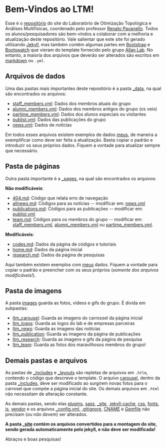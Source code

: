 # Bem-Vindos ao LTM!

Esse é o [repositório](https://github.com/LTM-Unicamp/ltm-unicamp.github.io) do site do Laboratório de Otimização Topológica e Análises Multifísicas, coordenado pelo professor [Renato Pavanello](http://lattes.cnpq.br/1014571239084005). Todos os alunos/pesquisadores são bem-vindos a colaborar com a melhoria e atualização deste repositório. Vale salientar que este site foi gerado utilizando [Jekyll](https://jekyllrb.com), mas também contém algumas partes em [Bootstrap](http://www.getbootstrap.com) e [Bootswatch](http://www.bootswatch.com) que vieram do template fornecido pelo grupo [Allan Lab](https://www.allanlab.org/). No entanto, a maioria dos arquivos que deverão ser alterados são escritos em [markdown](https://github.com/adam-p/markdown-here/wiki/Markdown-Cheatsheet) ou `.yml`.

## Arquivos de dados
Uma das pastas mais importantes deste repositório é a pasta [_data](../ltm-unicamp.github.io/_data/), na qual são encontrados os arquivos:

- [staff_members.yml](../ltm-unicamp.github.io/_data/staff_members.yml): Dados dos membros atuais do grupo
- [alumni_members.yml](../ltm-unicamp.github.io/_data/alumni_members.yml): Dados dos membros antigos do grupo (os veio)
- [partime_members.yml](../ltm-unicamp.github.io/_data/partime_members.yml): Dados dos alunos especiais ou visitantes
- [publist.yml](../ltm-unicamp.github.io/_data/publist.yml): Dados das publicações do grupo
- [news.yml](../ltm-unicamp.github.io/_data/news.yml): Dados de notícias

Em todos esses arquivos existem exemplos de dados [meus](http://lattes.cnpq.br/8648415987292827), de maneira a exemplificar como deve ser feita a atualização. Basta copiar o padrão e introduzir os seus próprios dados. Fiquem a vontade para atualizar sempre que necessário.

## Pasta de páginas
Outra pasta importante é a [_pages](../ltm-unicamp.github.io/_pages/), na qual são encontrados os arquivos:

**Não modificáveis**:
- [404.md](../ltm-unicamp.github.io/_pages/404.md): Código que relata erro de navegação
- [allnews.md](../ltm-unicamp.github.io/_pages/allnews.md): Códigos para as notícias -- modificar em: [news.yml](../ltm-unicamp.github.io/_data/news.yml)
- [publications.md](../ltm-unicamp.github.io/_pages/publications.md): Códigos para as publicações -- modificar em: [publist.yml](../ltm-unicamp.github.io/_data/publist.yml)
- [team.md](../ltm-unicamp.github.io/_pages/team.md): Códigos para os membros do grupo -- modificar em: [staff_members.yml](../ltm-unicamp.github.io/_data/staff_members.yml), [alumni_members.yml](../ltm-unicamp.github.io/_data/alumni_members.yml) ou [partime_members.yml](../ltm-unicamp.github.io/_data/partime_members.yml).

**Modificáveis**:
- [codes.md](../ltm-unicamp.github.io/_pages/codes.md): Dados da página de códigos e tutoriais
- [home.md](../ltm-unicamp.github.io/_pages/home.md): Dados da página inicial
- [research.md](../ltm-unicamp.github.io/_pages/research.md): Dados da página de pesquisas

Aqui também existem exemplos com [meus](http://lattes.cnpq.br/8648415987292827) dados. Fiquem a vontade para copiar o padrão e preencher com os seus próprios (*somente dos arquivos modificáveis!*).

## Pasta de imagens
A pasta [images](../ltm-unicamp.github.io/images/) guarda as fotos, vídeos e gifs do grupo. É divida em subpastas:

- [ltm_carousel](../ltm-unicamp.github.io/images/ltm_carousel): Guarda as imagens do carrossel da página inicial
- [ltm_logos](../ltm-unicamp.github.io/images/ltm_logos): Guarda as logos do lab e de empresas parceiras
- [ltm_news](../ltm-unicamp.github.io/images/ltm_news): Guarda as imagens das notícias
- [ltm_publication](../ltm-unicamp.github.io/images/ltm_publication): Guarda as imagens da página de publicações
- [ltm_research](../ltm-unicamp.github.io/images/ltm_research): Guarda as imagens e gifs da página de pesquisa
- [ltm_team](../ltm-unicamp.github.io/images/ltm_team): Guarda as fotos dos maravilhosos membros do grupo!


##  Demais pastas e arquivos 
As pastas de [_includes](../ltm-unicamp.github.io/_includes/) e [_layouts](../ltm-unicamp.github.io/_layouts/) são repletas de arquivos em `.htlm`, contendo o código que descreve o template. O arquivo [carousel](../ltm-unicamp.github.io/_includes/carousel.html), dentro da pasta [_includes](../ltm-unicamp.github.io/_includes/), deve ser modificado ao surgirem novas fotos para o carrosel que compõe a página inicial do site. Os demais arquivos em `.html` não necessitam de alteração constante.

As demais pastas, sendo elas [plugins](../ltm-unicamp.github.io/_plugins/), [sass](../ltm-unicamp.github.io/_sass/), [_site](../ltm-unicamp.github.io/_site/), [.jekyll-cache](../ltm-unicamp.github.io/.jekyll-cache/), [css](../ltm-unicamp.github.io/css/), [fonts](../ltm-unicamp.github.io/fonts/), [js](../ltm-unicamp.github.io/js/), [vendor](../ltm-unicamp.github.io/vendor/) e os arquivos [_config.yml](../ltm-unicamp.github.io/_config.yml), [.gitignore](../ltm-unicamp.github.io/.gitignore), [CNAME](../ltm-unicamp.github.io/CNAME) e [Gemfile](../ltm-unicamp.github.io/Gemfile) não precisam (*ou não devem*) ser alterados.

**A pasta [_site](../ltm-unicamp.github.io/_site/) contém os arquivos convertidos para a montagem do site, sendo gerada automaticamente pelo jekyll, e não deve ser modificada!**





Abraços e boas pesquisas!